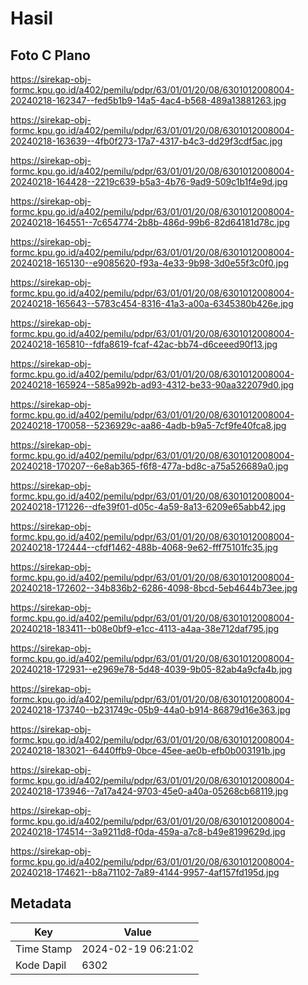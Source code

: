 # Hasil

## Foto C Plano

https://sirekap-obj-formc.kpu.go.id/a402/pemilu/pdpr/63/01/01/20/08/6301012008004-20240218-162347--fed5b1b9-14a5-4ac4-b568-489a13881263.jpg

https://sirekap-obj-formc.kpu.go.id/a402/pemilu/pdpr/63/01/01/20/08/6301012008004-20240218-163639--4fb0f273-17a7-4317-b4c3-dd29f3cdf5ac.jpg

https://sirekap-obj-formc.kpu.go.id/a402/pemilu/pdpr/63/01/01/20/08/6301012008004-20240218-164428--2219c639-b5a3-4b76-9ad9-509c1b1f4e9d.jpg

https://sirekap-obj-formc.kpu.go.id/a402/pemilu/pdpr/63/01/01/20/08/6301012008004-20240218-164551--7c654774-2b8b-486d-99b6-82d64181d78c.jpg

https://sirekap-obj-formc.kpu.go.id/a402/pemilu/pdpr/63/01/01/20/08/6301012008004-20240218-165130--e9085620-f93a-4e33-9b98-3d0e55f3c0f0.jpg

https://sirekap-obj-formc.kpu.go.id/a402/pemilu/pdpr/63/01/01/20/08/6301012008004-20240218-165643--5783c454-8316-41a3-a00a-6345380b426e.jpg

https://sirekap-obj-formc.kpu.go.id/a402/pemilu/pdpr/63/01/01/20/08/6301012008004-20240218-165810--fdfa8619-fcaf-42ac-bb74-d6ceeed90f13.jpg

https://sirekap-obj-formc.kpu.go.id/a402/pemilu/pdpr/63/01/01/20/08/6301012008004-20240218-165924--585a992b-ad93-4312-be33-90aa322079d0.jpg

https://sirekap-obj-formc.kpu.go.id/a402/pemilu/pdpr/63/01/01/20/08/6301012008004-20240218-170058--5236929c-aa86-4adb-b9a5-7cf9fe40fca8.jpg

https://sirekap-obj-formc.kpu.go.id/a402/pemilu/pdpr/63/01/01/20/08/6301012008004-20240218-170207--6e8ab365-f6f8-477a-bd8c-a75a526689a0.jpg

https://sirekap-obj-formc.kpu.go.id/a402/pemilu/pdpr/63/01/01/20/08/6301012008004-20240218-171226--dfe39f01-d05c-4a59-8a13-6209e65abb42.jpg

https://sirekap-obj-formc.kpu.go.id/a402/pemilu/pdpr/63/01/01/20/08/6301012008004-20240218-172444--cfdf1462-488b-4068-9e62-fff75101fc35.jpg

https://sirekap-obj-formc.kpu.go.id/a402/pemilu/pdpr/63/01/01/20/08/6301012008004-20240218-172602--34b836b2-6286-4098-8bcd-5eb4644b73ee.jpg

https://sirekap-obj-formc.kpu.go.id/a402/pemilu/pdpr/63/01/01/20/08/6301012008004-20240218-183411--b08e0bf9-e1cc-4113-a4aa-38e712daf795.jpg

https://sirekap-obj-formc.kpu.go.id/a402/pemilu/pdpr/63/01/01/20/08/6301012008004-20240218-172931--e2969e78-5d48-4039-9b05-82ab4a9cfa4b.jpg

https://sirekap-obj-formc.kpu.go.id/a402/pemilu/pdpr/63/01/01/20/08/6301012008004-20240218-173740--b231749c-05b9-44a0-b914-86879d16e363.jpg

https://sirekap-obj-formc.kpu.go.id/a402/pemilu/pdpr/63/01/01/20/08/6301012008004-20240218-183021--6440ffb9-0bce-45ee-ae0b-efb0b003191b.jpg

https://sirekap-obj-formc.kpu.go.id/a402/pemilu/pdpr/63/01/01/20/08/6301012008004-20240218-173946--7a17a424-9703-45e0-a40a-05268cb68119.jpg

https://sirekap-obj-formc.kpu.go.id/a402/pemilu/pdpr/63/01/01/20/08/6301012008004-20240218-174514--3a9211d8-f0da-459a-a7c8-b49e8199629d.jpg

https://sirekap-obj-formc.kpu.go.id/a402/pemilu/pdpr/63/01/01/20/08/6301012008004-20240218-174621--b8a71102-7a89-4144-9957-4af157fd195d.jpg


## Metadata

| Key        | Value               |
| ---------- | ------------------- |
| Time Stamp | 2024-02-19 06:21:02 |
| Kode Dapil | 6302                |



